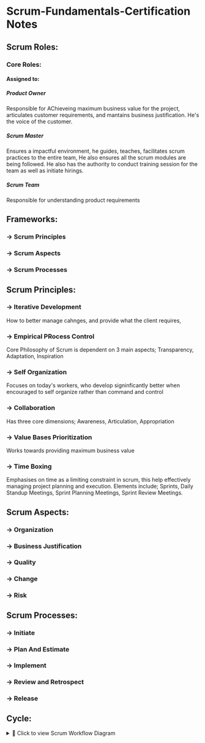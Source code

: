 # Scrum-Fundamentals-Certification Notes

## Scrum Roles:
### Core Roles:
#### Assigned to:
##### Product Owner
Responsible for AChieveing maximum business value for the project, articulates customer requirements, and mantains business justification. He's the voice of the customer.
##### Scrum Master
Ensures a impactful environment, he guides, teaches, facilitates scrum practices to the entire team, He also ensures all the scrum modules are being followed. He also has the authority to conduct training session for the team as well as initiate hirings.
##### Scrum Team
Responsible for understanding product requirements

## Frameworks:
###  -> Scrum Principles
###  -> Scrum Aspects
###  -> Scrum Processes

## Scrum Principles:
###  -> Iterative Development
How to better manage cahnges, and provide what the client requires, 
###  -> Empirical PRocess Control
Core Philosophy of Scrum is dependent on 3 main aspects; Transparency, Adaptation, Inspiration
###  -> Self Organization
Focuses on today's workers, who develop signinficantly better when encouraged to self organize rather than command and control
###  -> Collaboration
Has three core dimensions; Awareness, Articulation, Appropriation
###  -> Value Bases Prioritization
Works towards providing maximum business value
###  -> Time Boxing
Emphasises on time as a limiting constraint in scrum, this help effectively managing project planning and execution. Elements include; Sprints, Daily Standup Meetings, Sprint Planning Meetings, Sprint Review Meetings.

## Scrum Aspects:
###  -> Organization
###  -> Business Justification
###  -> Quality
###  -> Change
###  -> Risk

## Scrum Processes:
###  -> Initiate
###  -> Plan And Estimate
###  -> Implement 
###  -> Review and Retrospect
###  -> Release

## Cycle:
<details> <summary>📘 Click to view Scrum Workflow Diagram</summary>
  
  ![Scrum Workflow](./Screenshot%20from%202025-07-11%2020-36-10.png)

</details>
